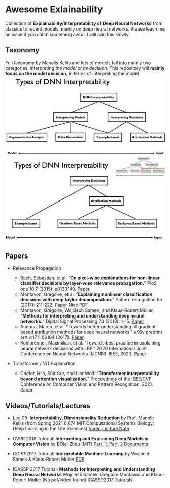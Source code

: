 # Awesome Exlainability

Collection of **Explainability/Interpretability of Deep Neural Networks** from classics to recent models, mainly on deep neural networks. Please leavn me an issue if you catch something awful. I will add this slowly.

## Taxonomy
Full taxonomy by Manolis Kellis and lots of models fall into mainly two categories: interpreting *the model* or *its decision*. This repository will **mainly focus on the model decision**, in terms of interpreting the model
![Full taxonomy of XAI](assets/Taxonomy2.png)
![Model Decision Taxonomy of XAI](assets/Taxonomy1.png)

## Papers

+ Relevance Propagation
    + Bach, Sebastian, et al. "**On pixel-wise explanations for non-linear classifier decisions by layer-wise relevance propagation.**" PloS one 10.7 (2015): e0130140. [Paper](https://journals.plos.org/plosone/article?id=10.1371/journal.pone.0130140)
    + Montavon, Grégoire, et al. "**Explaining nonlinear classification decisions with deep taylor decomposition.**" Pattern recognition 65 (2017): 211-222. [Paper](https://www.sciencedirect.com/science/article/pii/S0031320316303582) [Nice PDF](https://idea-stat.snu.ac.kr/seminar/20161203/DTD.pdf)
    + Montavon, Grégoire, Wojciech Samek, and Klaus-Robert Müller. "**Methods for interpreting and understanding deep neural networks.**" Digital Signal Processing 73 (2018): 1-15. [Paper](https://www.sciencedirect.com/science/article/pii/S1051200417302385?via%3Dihub)
    + Ancona, Marco, et al. "Towards better understanding of gradient-based attribution methods for deep neural networks." arXiv preprint arXiv:1711.06104 (2017). [Paper](https://openreview.net/pdf?id=Sy21R9JAW)
    + Kohlbrenner, Maximilian, et al. "Towards best practice in explaining neural network decisions with LRP." 2020 International Joint Conference on Neural Networks (IJCNN). IEEE, 2020. [Paper](https://arxiv.org/pdf/1910.09840.pdf)


+ Transformer / ViT Explanation
    + Chefer, Hila, Shir Gur, and Lior Wolf. "**Transformer interpretability beyond attention visualization.**" Proceedings of the IEEE/CVF Conference on Computer Vision and Pattern Recognition. 2021. [Paper](https://openaccess.thecvf.com/content/CVPR2021/papers/Chefer_Transformer_Interpretability_Beyond_Attention_Visualization_CVPR_2021_paper.pdf)

## Videos/Tutorials/Lectures
+ Lec 05: **Interpretability, Dimensionality Reduction** by Prof. Manolis Kellis (from Spring 2021 6.874 MIT Computational Systems Biology: Deep Learning in the Life Sciences) [Video](https://www.youtube.com/watch?v=5fIy19GXAxI) [Lecture Note](https://mit6874.github.io/assets/sp2021/slides/l05.pdf)

+ CVPR 2018 Tutorial: **Interpreting and Explaining Deep Models in Computer Vision** by BOlei Zhou (MIT) [Part. 1](https://www.youtube.com/watch?v=LtbM2phNI7I), [Part. 2](https://www.youtube.com/watch?v=1aSS5GEH58U) [Documents](https://interpretablevision.github.io/index_cvpr2018.html)

+ GCPR 2017 Tutorial: **Interpretable Machine Learning** by Wojciech Samek & Klaus-Robert Muller [PDF](http://www.heatmapping.org/slides/2017_GCPR.pdf)

+ ICASSP 2017 Tutorial: **Methods for Interpreting and Understanding Deep Neural Networks** Wojciech Samek, Gregoire Montavon and Klaus-Robert Muller (No pdf/video found) [ICASSP2017 Tutorials](http://www.ieee-icassp2017.org/tutorials.html)